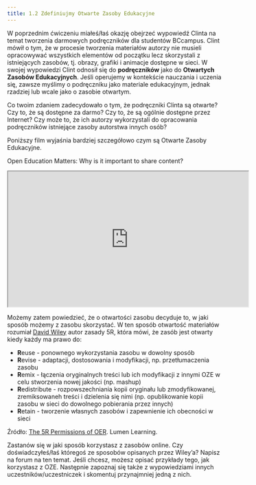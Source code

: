 ```yaml
---
title: 1.2 Zdefiniujmy Otwarte Zasoby Edukacyjne
---
```



W poprzednim ćwiczeniu miałeś/łaś okazję obejrzeć wypowiedź Clinta na temat tworzenia darmowych podręczników dla studentów BCcampus. Clint mówił o tym, że w procesie tworzenia materiałów autorzy nie musieli opracowywać wszystkich elementów od początku lecz skorzystali z istniejących zasobów, tj. obrazy, grafiki i animacje dostępne w sieci. W swojej wypowiedzi Clint odnosił się do **podręczników** jako do **Otwartych Zasobów Edukacyjnych**. Jeśli operujemy w kontekście nauczania i uczenia się, zawsze myślimy o podręczniku jako materiale edukacyjnym, jednak rzadziej lub wcale jako o zasobie otwartym.  

Co twoim zdaniem zadecydowało o tym, że podręczniki Clinta są otwarte? Czy to, że są dostępne za darmo? Czy to, że są ogólnie dostępne przez Internet? Czy może to, że ich autorzy wykorzystali do opracowania podręczników istniejące zasoby autorstwa innych osób?

Poniższy film wyjaśnia bardziej szczegółowo czym są Otwarte Zasoby Edukacyjne. 

Open Education Matters: Why is it important to share content?  

<iframe height="315" src="https://www.youtube.com/embed/dTNnxPcY49Q" width="560"></iframe>

Możemy zatem powiedzieć, że o otwartości zasobu decyduje to, w jaki sposób możemy z zasobu skorzystać. W ten sposób otwartość materiałów rozumiał [David Wiley][1] autor zasady 5R, która mówi, że zasób jest otwarty kiedy każdy ma prawo do:

 - **R**euse - ponownego wykorzystania zasobu w dowolny sposób
 - **R**evise -  adaptacji, dostosowania i modyfikacji, np. przetłumaczenia zasobu
 - **R**emix - łączenia oryginalnych treści lub ich modyfikacji z innymi OZE w celu stworzenia nowej jakości (np. mashup)
 - **R**edistribute - rozpowszechniania kopii oryginału lub zmodyfikowanej, zremiksowaneh treści i dzielenia się nimi (np. opublikowanie kopii zasobu w sieci do dowolnego pobierania przez innych)
 - **R**etain - tworzenie własnych zasobów i zapewnienie ich  obecności w sieci

Źródło: [The 5R Permissions of OER][2]. Lumen Learning. 


Zastanów się w jaki sposób korzystasz z zasobów online. Czy doświadczyłeś/łaś któregoś ze sposobów opisanych przez Wiley’a? Napisz na forum na ten temat. Jeśli chcesz, możesz opisać przykłady tego, jak korzystasz z OZE. Następnie zapoznaj się także z wypowiedziami innych uczestników/uczestniczek i skomentuj przynajmniej jedną z nich. 


  [1]: https://twitter.com/opencontent
  [2]: http://lumenlearning.com/about-oer/
